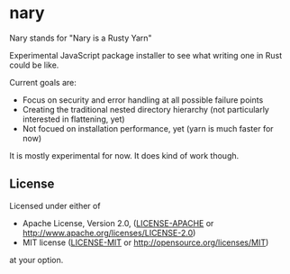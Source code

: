 # nary
Nary stands for "Nary is a Rusty Yarn"

Experimental JavaScript package installer to see what writing one in Rust could be like.

Current goals are:
 * Focus on security and error handling at all possible failure points
 * Creating the traditional nested directory hierarchy (not particularly interested in flattening, yet)
 * Not focued on installation performance, yet (yarn is much faster for now)

It is mostly experimental for now. It does kind of work though.


## License

Licensed under either of

 * Apache License, Version 2.0, ([LICENSE-APACHE](LICENSE-APACHE) or http://www.apache.org/licenses/LICENSE-2.0)
 * MIT license ([LICENSE-MIT](LICENSE-MIT) or http://opensource.org/licenses/MIT)

at your option.

